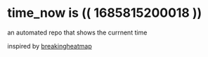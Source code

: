 # time_now is (( 1685815200018 ))

an automated repo that shows the currnent time

inspired by [breakingheatmap](https://github.com/breakingheatmap/breakingheatmap)